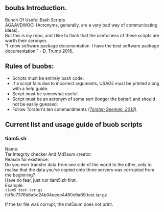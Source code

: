 ## boubs Introduction.
Bunch Of Useful Bash Scripts  
AGAAVDWOCI (Acronyms, generally, are a very bad way of communicating ideas).  
But this is my repo, and I like to think that the usefulness of these scripts are worth their acronym.  
"I know software package documentation. I have the best software package documentation." - D. Trump 2016.

## Rules of buobs:
* Scripts must be entirely bash code.
* If a script fails due to incorrect arguments, USAGE must be printed along with a help guide.
* Script must be somewhat useful.
* Script must be an acronym of some sort (longer the better) and should not be easily guessed.
* Follow Torsten's ten commandments <cite>[(Torsten Seeman, 2013)](https://gigascience.biomedcentral.com/articles/10.1186/2047-217X-2-15)</cite>.

## Current list  and usage guide of buob scripts

### tiam5.sh
Name:  
Tar Integrity checker And Md5sum creator.  
Reason for existence:  
Do you ever transfer data from one side of the world to the other, only to realise that the data you've copied onto three servers was corrupted from the beginning?  
Have no fear, just run tiam5.sh first.  
Example:  
`tiam5 test.tar.gz`  
fcf5c7376b6a5d24b04eeee4480e9a69  test.tar.gz  

If the tar file was corrupt, the md5sum does not print.
